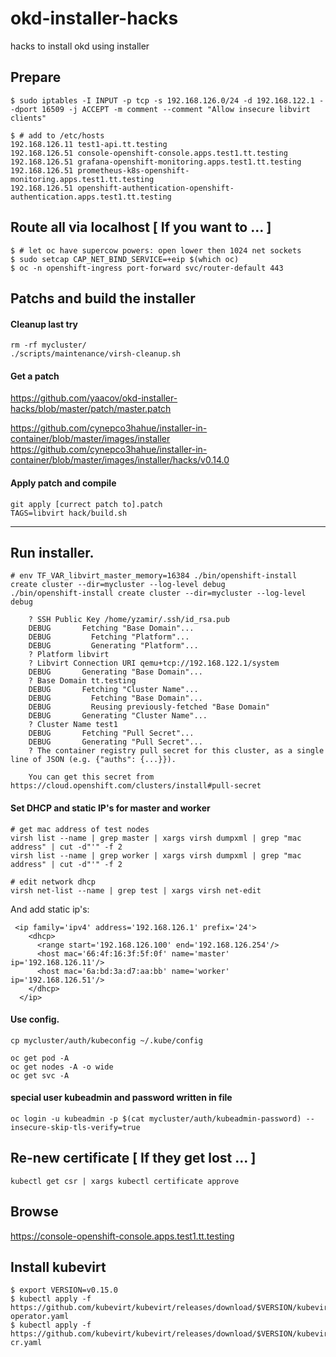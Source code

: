 # okd-installer-hacks
hacks to install okd using installer

## Prepare
```
$ sudo iptables -I INPUT -p tcp -s 192.168.126.0/24 -d 192.168.122.1 --dport 16509 -j ACCEPT -m comment --comment "Allow insecure libvirt clients"
```

```
$ # add to /etc/hosts
192.168.126.11 test1-api.tt.testing
192.168.126.51 console-openshift-console.apps.test1.tt.testing
192.168.126.51 grafana-openshift-monitoring.apps.test1.tt.testing
192.168.126.51 prometheus-k8s-openshift-monitoring.apps.test1.tt.testing
192.168.126.51 openshift-authentication-openshift-authentication.apps.test1.tt.testing
```

## Route all via localhost [ If you want to ... ]
```
$ # let oc have supercow powers: open lower then 1024 net sockets
$ sudo setcap CAP_NET_BIND_SERVICE=+eip $(which oc)
$ oc -n openshift-ingress port-forward svc/router-default 443
```

## Patchs and build the installer

#### Cleanup last try
```
rm -rf mycluster/
./scripts/maintenance/virsh-cleanup.sh
```

#### Get a patch

https://github.com/yaacov/okd-installer-hacks/blob/master/patch/master.patch

https://github.com/cynepco3hahue/installer-in-container/blob/master/images/installer
https://github.com/cynepco3hahue/installer-in-container/blob/master/images/installer/hacks/v0.14.0

#### Apply patch and compile
```
git apply [currect patch to].patch
TAGS=libvirt hack/build.sh
```
-------------------------------------------

## Run installer.
```
# env TF_VAR_libvirt_master_memory=16384 ./bin/openshift-install create cluster --dir=mycluster --log-level debug
./bin/openshift-install create cluster --dir=mycluster --log-level debug

	? SSH Public Key /home/yzamir/.ssh/id_rsa.pub
	DEBUG       Fetching "Base Domain"...              
	DEBUG         Fetching "Platform"...               
	DEBUG         Generating "Platform"...             
	? Platform libvirt
	? Libvirt Connection URI qemu+tcp://192.168.122.1/system
	DEBUG       Generating "Base Domain"...            
	? Base Domain tt.testing
	DEBUG       Fetching "Cluster Name"...             
	DEBUG         Fetching "Base Domain"...            
	DEBUG         Reusing previously-fetched "Base Domain" 
	DEBUG       Generating "Cluster Name"...           
	? Cluster Name test1
	DEBUG       Fetching "Pull Secret"...              
	DEBUG       Generating "Pull Secret"...            
	? The container registry pull secret for this cluster, as a single line of JSON (e.g. {"auths": {...}}).

	You can get this secret from https://cloud.openshift.com/clusters/install#pull-secret
```

#### Set DHCP and static IP's for master and worker

```
# get mac address of test nodes
virsh list --name | grep master | xargs virsh dumpxml | grep "mac address" | cut -d"'" -f 2
virsh list --name | grep worker | xargs virsh dumpxml | grep "mac address" | cut -d"'" -f 2

# edit network dhcp
virsh net-list --name | grep test | xargs virsh net-edit
```

And add static ip's:

```
 <ip family='ipv4' address='192.168.126.1' prefix='24'>
    <dhcp>
      <range start='192.168.126.100' end='192.168.126.254'/>
      <host mac='66:4f:16:3f:5f:0f' name='master' ip='192.168.126.11'/>
      <host mac='6a:bd:3a:d7:aa:bb' name='worker' ip='192.168.126.51'/>
    </dhcp>
  </ip>
```

#### Use config.
```
cp mycluster/auth/kubeconfig ~/.kube/config

oc get pod -A
oc get nodes -A -o wide
oc get svc -A
```

#### special user kubeadmin and password written in file
```
oc login -u kubeadmin -p $(cat mycluster/auth/kubeadmin-password) --insecure-skip-tls-verify=true
```

## Re-new certificate [ If they get lost ... ]
```
kubectl get csr | xargs kubectl certificate approve
```

## Browse
https://console-openshift-console.apps.test1.tt.testing

## Install kubevirt
```
$ export VERSION=v0.15.0
$ kubectl apply -f https://github.com/kubevirt/kubevirt/releases/download/$VERSION/kubevirt-operator.yaml
$ kubectl apply -f https://github.com/kubevirt/kubevirt/releases/download/$VERSION/kubevirt-cr.yaml
```

